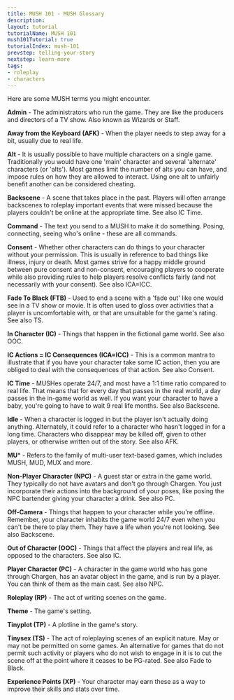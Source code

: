 ```yaml
---
title: MUSH 101 - MUSH Glossary
description: 
layout: tutorial
tutorialName: MUSH 101
mush101Tutorial: true
tutorialIndex: mush-101
prevstep: telling-your-story
nextstep: learn-more
tags:
- roleplay
- characters
---
```


Here are some MUSH terms you might encounter.

**Admin** - The administrators who run the game.  They are like the producers and directors of a TV show.  Also known as Wizards or Staff.

**Away from the Keyboard (AFK)** - When the player needs to step away for a bit, usually due to real life. 

**Alt** - It is usually possible to have multiple characters on a single game.  Traditionally you would have one 'main' character and several 'alternate' characters (or 'alts').  Most games limit the number of alts you can have, and impose rules on how they are allowed to interact.  Using one alt to unfairly benefit another can be considered cheating.

**Backscene** - A scene that takes place in the past.  Players will often arrange backscenes to roleplay important events that were missed because the players couldn't be online at the appropriate time.  See also IC Time.

**Command** - The text you send to a MUSH to make it do something.  Posing, connecting, seeing who's online - these are all commands.

**Consent**	- Whether other characters can do things to your character without your permission.  This is usually in reference to bad things like illness, injury or death. Most games strive for a happy middle ground between pure consent and non-consent, encouraging players to cooperate while also providing rules to help players resolve conflicts fairly (and not necessarily with your consent).  See also ICA=ICC.

**Fade To Black (FTB)** - Used to end a scene with a 'fade out' like one would see in a TV show or movie.  It is often used to gloss over activities that a player is uncomfortable with, or that are unsuitable for the game's rating.  See also TS.

**In Character (IC)** - Things that happen in the fictional game world.  See also OOC.

**IC Actions = IC Consequences (ICA=ICC)**	- This is a common mantra to illustrate that if you have your character take some IC action, then you are obliged to deal with the consequences of that action.  See also Consent.

**IC Time**  - MUSHes operate 24/7, and most have a 1:1 time ratio compared to real life.  That means that for every day that passes in the real world, a day passes in the in-game world as well.  If you want your character to have a baby, you're going to have to wait 9 real life months.  See also Backscene.

**Idle** - When a character is logged in but the player isn't actually doing anything.  Alternately, it could refer to a character who hasn't logged in for a long time.  Characters who disappear may be killed off, given to other players, or otherwise written out of the story.  See also AFK.

**MU***	- Refers to the family of multi-user text-based games, which includes MUSH, MUD, MUX and more.

**Non-Player Character (NPC)** - A guest star or extra in the game world.  They typically do not have avatars and don't go through Chargen.  You just incorporate their actions into the background of your poses, like posing the NPC bartender giving your character a drink.  See also PC.

**Off-Camera** - Things that happen to your character while you're offline.  Remember, your character inhabits the game world 24/7 even when you can't be there to play them.  They have a life when you're not looking.  See also Backscene.

**Out of Character (OOC)** - Things that affect the players and real life, as opposed to the characters.  See also IC.

**Player Character (PC)** -  A character in the game world who has gone through Chargen, has an avatar object in the game, and is run by a player.  You can think of them as the main cast.  See also NPC.

**Roleplay (RP)** - The act of writing scenes on the game.

**Theme** - The game's setting.

**Tinyplot (TP)** - A plotline in the game's story. 

**Tinysex (TS)** - The act of roleplaying scenes of an explicit nature. May or may not be permitted on some games.  An alternative for games that do not permit such activity or players who do not wish to engage in it is to cut the scene off at the point where it ceases to be PG-rated.  See also Fade to Black.

**Experience Points (XP)** - Your character may earn these as a way to improve their skills and stats over time.
